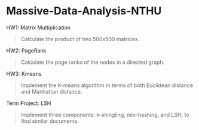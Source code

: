 # Massive-Data-Analysis-NTHU

HW1: Matrix Multiplication
> Calculate the product of two 500x500 matrices.

HW2: PageRank
> Calculate the page ranks of the nodes in a directed graph.

HW3: Kmeans
> Implement the K-means algorithm in terms of both Euclidean distance and Manhattan 
distance.

Term Project: LSH
> Implement three components: k-shingling, min-hashing, and LSH, to find similar documents.